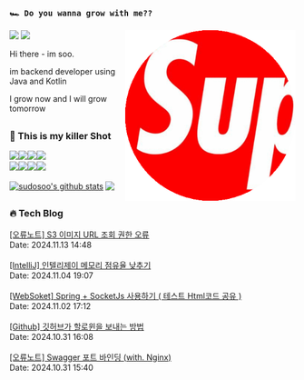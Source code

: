 ### `🏎️ Do you wanna grow with me??` 
<img src="/images/profileSudoSoo.png" width="300" height="300"  align='right'/>
<a href="https://soobysu.tistory.com/"><img src="https://img.shields.io/badge/Tech%20Blog-11B48A?style=flat-square&logo=Blogger&logoColor=white&link=https://soobysu.tistory.com/"/></a>

<a href="https://www.notion.so/sudosoo/a7bae94c1caf4239bb49d45f434ab271">
<img src="https://img.shields.io/badge/Notion-000000?style=flat-square&logo=notion&logoColor=white&link=https://www.notion.so/sudosoo/a7bae94c1caf4239bb49d45f434ab271"/></a>

Hi there - im soo. 

im backend developer using Java and Kotlin

I grow now and I will grow tomorrow
##
### 🎲 This is my killer Shot
<img src="https://img.shields.io/badge/Java-007396?style=flat&logo=OpenJDK&logoColor=white"/><img src="https://img.shields.io/badge/kotlin-7F52FF?style=flat&logo=kotlin&logoColor=white"/><img src="https://img.shields.io/badge/apache%20kafka-231F20?style=flat&logo=apachekafka&logoColor=white"/><img src="https://img.shields.io/badge/elastic%20stack-005571?style=flat&logo=elasticstack&logoColor=white"/>
<br/>
<img src="https://img.shields.io/badge/docker-2496ED?style=flat&logo=docker&logoColor=white"/><img src="https://img.shields.io/badge/redis-DC382D?style=flat&logo=redis&logoColor=white"/><img src="https://img.shields.io/badge/jenkins-000000?style=flat&logo=jenkins&logoColor=white"/><img src="https://img.shields.io/badge/postgreSQL-4169E1?style=flat&logo=postgresql&logoColor=white"/>

<a href="https://github.com/sudosoo"><img align="center" style="height:180px" src="https://github-readme-stats.vercel.app/api?username=sudosoo&rank_icon=github&show_icons=true&include_all_commits=true&hide_border=true&icon_color=ffffff&bg_color=00000000&text_bold=true&title_color=ffffff" alt="sudosoo's github stats" /></a>
<a href="https://github.com/sudosoo"><img align="center" style="height:180px" src="https://github-readme-stats.vercel.app/api/top-langs/?username=sudosoo&layout=compact&hide_border=true&title_color=ffffff&bg_color=00000000" /></a> 
##

































































































































































































































































































































































































































































































































































































































































































































































































































































































































































































































































































































































































































































































































































































































































































































































































































































































































































































































































































































































































### 🔥 Tech Blog
<a href="https://soobysu.tistory.com/193">[오류노트] S3 이미지 URL 조회 권한 오류</a></br>Date: 2024.11.13 14:48</br></br><a href="https://soobysu.tistory.com/192">[IntelliJ] 인텔리제이 메모리 점유율 낮추기</a></br>Date: 2024.11.04 19:07</br></br><a href="https://soobysu.tistory.com/191">[WebSoket] Spring + SocketJs 사용하기 ( 테스트 Html코드 공유 )</a></br>Date: 2024.11.02 17:12</br></br><a href="https://soobysu.tistory.com/190">[Github] 깃허브가 할로윈을 보내는 방법</a></br>Date: 2024.10.31 16:08</br></br><a href="https://soobysu.tistory.com/189">[오류노트] Swagger 포트 바인딩 (with. Nginx)</a></br>Date: 2024.10.31 15:40</br></br>
